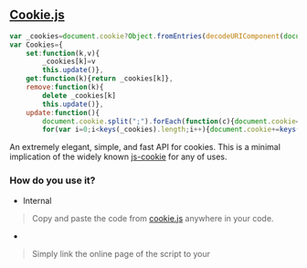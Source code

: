 ## [Cookie.js](https://github.com/BartenderWinery/JS-Storage/blob/main/cookies.js)
```javascript
var _cookies=document.cookie?Object.fromEntries(decodeURIComponent(document.cookie).split("; ").map((m)=>{m=m.split("=");return[m[0],m[1]]})):{}
var Cookies={
    set:function(k,v){
        _cookies[k]=v
        this.update()},
    get:function(k){return _cookies[k]},
    remove:function(k){
        delete _cookies[k]
        this.update()},
    update:function(){
        document.cookie.split(";").forEach(function(c){document.cookie=c.replace(/^ +/,"").replace(/=.*/,"=;expires="+new Date().toUTCString()+";path=/")});
        for(var i=0;i<keys(_cookies).length;i++){document.cookie+=keys(_cookies)[i]+"="+_cookies[keys(_cookies)[i]]+"; "}}}
```
An extremely elegant, simple, and fast API for cookies. This is a minimal implication of the widely known [js-cookie](https://github.com/js-cookie/js-cookie) for any of uses.
### How do you use it?
* Internal
> Copy and paste the code from [cookie.js](https://github.com/BartenderWinery/JS-Storage/blob/main/cookies.js) anywhere in your code.
* <script src="-Not uploaded yet-"></script>
> Simply link the online page of the script to your <script> source; can be very insecure as I could change the code to anything i'd like. It's recommended to use internal.
* Imported - Coming in the future
> This method is not yet done, it's just too simple to import by itself 
